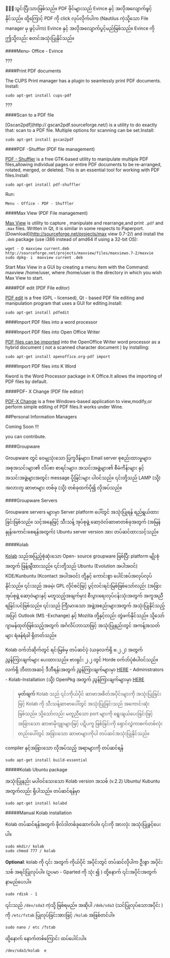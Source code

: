 ﻿�့်သွင်းပြီးသားဖြစ်သည်။ PDF ဖိုင်များသည် Evince နှင့် အလိုအလျောက်ဖွင့်နိုင်သည်။
ထို့ကြောင့် PDF ကို click  လုပ်လိုက်ပါက (Nautilus ကဲ့သို့သော File manager မှ ဖွင့်ပါက) Evince
နှင့် အလိုအလျောက်ပွင့်မည်ဖြစ်သည်။ Evince ကို ဤသို့လည်း စတင်အသုံးပြုနိုင်သည်။

####Menu- Office - Evince

???

####Print PDF documents

The CUPS Print manager has a plugin to seamlessly print PDF documents. Install:

	sudo apt-get install cups-pdf

???

####Scan to a PDF file

[Gscan2pdf](http:// gscan2pdf.sourceforge.net/) is a utility to do exactly that: scan to a PDF file. Multiple options for scanning can be set.Install:

	sudo apt-get install gscan2pdf

####PDF -Shuffler (PDF file management)

[PDF - Shuffler](http://sourceforge.net/projects/pdfshuffler/files/) is a free GTK-based utility to manipulate multiple PDF files,allowing individual pages or entire PDF documents to be re-arranged, rotated, merged, or deleted. This is an essential tool for working with PDF files.Install:

	sudo apt-get install pdf-shuffler

Run:

	Menu - Office - PDF - Shuffler

####Max View (PDF File management)

[Max View](http://sourceforge.net/projects/maxview/) is utility to capture , manipulate and rearrange,and print `.pdf` and `.max` files. Written in Qt, it is similar in some respects to Paperport. [Download](http://sourceforge.net/projects/max view 0.7-2/) and install the `.deb` package (use i386 instead of amd64 if using a 32-bit OS):

	wget - O maxview current.deb http://sourceforge.net/projects/maxview/files/maxviewo.7-2/maxvie
	sudo dpkg- i  maxview current .deb

Start Max View in a GUI by creating a menu item with the Command: maxview
/home/user, where /home/user is the directory in which you wish Max View to start.

####PDF edit (PDF File editor)

[PDF edit](http://pdfedit.petricek.net/en/index.html) is a free (GPL - licensed), Qt - based PDF  file editing and manipulation program that uses a GUI for editing.Install:

	sudo apt-get install pdfedit

####Import PDF files into a word processor

####Import PDF files into Open Office Writer

[PDF files can be imported](htt://extensions.services.openoffice.org/project/pdfimport) into the OpenOffice Writer word processor as a hybrid document ( not a scanned character document ) by installing:

	sudo apt-get install openoffice.org-pdf import

####Import PDF files into K Word

Kword is the Word Processor package in K Office.It allows the importing of PDF files by 
default.

####PDF- X Change (PDF file editor)

[PDF-X Change](http://www.tracker-software.com/product/pdf-xchange-viewer) is a free
Windows-based application to view,modify,or perform simple editing of PDF files.It works under Wine.

##Personal Information Managers

Coming Soon !!!

you can contribute.

####Groupware

Groupware တွင်  ဝေမျှသုံးသော ပြက္ခဒိန်များ၊ Email server စုစည်းထားမှုများ၊ အစုအသင်းများ၏ လိပ်စာ စာရင်းများ၊ အသင်းအဖွဲ့များ၏ စီမံကိန်းများ နှင့် အသင်းအဖွဲ့များအတွင်း message ပို့ခြင်းများ ပါဝင်သည်။ ၎င်းတို့သည် LAMP (သို့) အလားတူ ဆာဗာများ တစ်ခု (သို့) တစ်ခုထက်ပို၍ လိုအပ်သည်။

####Groupware Servers

Groupware servers များမှာ Server platform ပေါ်တွင် အသုံးပြုရန် ရည်ရွယ်ထားခြင်းဖြစ်သည်။
သင့်အနေဖြင့် သီးသန့် အုပ်စုဖွဲ့ ဆော့ဝဲလ်ဆာဗာတစ်ခုအတွက် (အမြန်နှုန်းကောင်းစေရန်အတွက်) Ubuntu server version အား တပ်ဆင်ထားသင့်သည်။

####Kolab

[Kolab](http://www.kolab.org/) သည်အပြည့်စုံဆုံးသော  Open- source groupware ဖြစ်ပြီး platform မျိုးစုံအတွက် ဖြန့်ချီထားသည်။ ၎င်းတို့သည် Ubuntu (Evolution အပါအဝင်) KDE/Kunbuntu (Kcontact အပါအဝင်) တို့နှင့် ကောင်းစွာ ပေါင်းစပ်အလုပ်လုပ်နိုင်သည်။   ၎င်းသည် အခမဲ့၊ GPL လိုင်စင်ဖြင့် ပွင့်လင်းရင်းမြစ်ဖြစ်သော်လည်း (အခြားအုပ်စုဖွဲ့ ဆော့ဝဲများနှင့် မတူသည့်အချက်မှာ) စီးပွားရေးလုပ်ငန်းသုံးအတွက် အကူအညီရခြင်းပင်ဖြစ်သည်။  ၎င်းသည် ကြီးမားသော အဖွဲ့အစည်းများအတွက် အသုံးပြုနိုင်သည့်အပြင် Outlook (MS -Exchange) နှင့် Mozilla တို့နှင့်လည်း တွဲဖက်နိုင်သည်။ သို့သော်ဂျာမန်ထုတ်ဖြစ်သည့်အတွက် အင်္ဂလိပ်ဘာသာဖြင့် အသုံးပြုနည်းတွင် အကန့်အသတ်များ ရံဖန်ရံခါ ရှိတတ်သည်။ 

Kolab ဝက်ဘ်ဆိုက်တွင် ရင်းမြစ်မှ တပ်ဆင်ပုံ (ယခုလက်ရှိ ဗ.၂.၂) အတွက် ညွှန်ကြားချက်များ ပေးထားသည်။ ဗားရှင်း ၂.၂ တွင် Horde ဝက်ဘ်ပုံစံပါဝင်သည်။ လက်ရှိ ဘီတာအဆင့် ဒီဘီရန်းအတွက် ညွှန်ကြားချက်များမှာ [HERE](http://wiki.kolab.org/index.php/Debian) - Administrators - Kolab-Installation (သို့) OpenPkg အတွက် ညွန်ကြားချက်များမှာ [HERE](http://files.kolab.org/server/release/kolab-server-2.2.4/ix86-debian5.0/1st.README)

>**မှတ်ချက်**  Kolab သည်   ၎င်းကိုယ်ပိုင် ဆာဗာအစိတ်အပိုင်းများကို အသုံးပြုခြင်းဖြင့် 
Kolab ကို သီးသန့်ဆာဗာပေါ်တွင် အသုံးပြုခြင်းသည် အကောင်းဆုံးဖြစ်သည်။ သို့သော်လည်း မတူညီသော port များကို ရွေးချယ်ပေးခြင်းဖြင့် အခြားသော ဆာဗာမိုဂျူးများဖြင့် ပဋိပက္ခ ဖြစ်ခြင်းကို ရှောင်လွှဲကာစက်တစ်လုံးတည်းပေါ်တွင် အခြားသော ဆာဗာများကိုပါ တပ်ဆင်အသုံးပြုနိုင်သည်။  

compiler နှင့်အခြားသော လိုအပ်သည့် အရာများကို တပ်ဆင်ရန်

	sudo apt-get install build-essential

#####Kolab Ubuntu package

အသုံးပြုနည်း မပါဝင်သေးသော Kolab version အသစ် (v.2.2) Ubuntu/ Kubuntu အတွက်လည်း ရှိပါသည်။ တပ်ဆင်ရန်မှာ

	sudo apt-get install kolabd

#####Manual Kolab installation

Kolab တပ်ဆင်ရန်အတွက် ဖိုလ်ဒါတစ်ခုဆောက်ပါ။ ၎င်းကို အားလုံး အသုံးပြုခွင့်ပေးပါ။

	sudo mkdir/ kolab
	sudo chmod 777 / kolab

**Optional**: kolab ကို   ၎င်း အတွက် ကိုယ်ပိုင် အပိုင်းတွင် တပ်ဆင်လိုပါက ဦးစွာ အပိုင်းသစ် အရင်ပြုလုပ်ပါ။ (ဥပမာ - Gparted ကို သုံး ၍ ) ထို့နောက်  ၎င်းအပိုင်းအတွက် နာမည်ပေးပါ။

	sudo rdisk - 1

၎င်းသည် `/dev/sda3` ကဲ့သို့ ဖြစ်ရမည်။ အဆိုပါ `/deb/sda3` (သင်ပြုလုပ်သောအပိုင်း ) ကို `/etc/fstab` ပြုလုပ်ခြင်းအားဖြင့်  `/kolab` အဖြစ်တင်ပါ။

	sudo nano / etc /fstab 

ထို့နောက် နောက်တစ်ကြောင်း ထပ်ပေါင်းပါ။

	/dev/sda3/kolab  e
